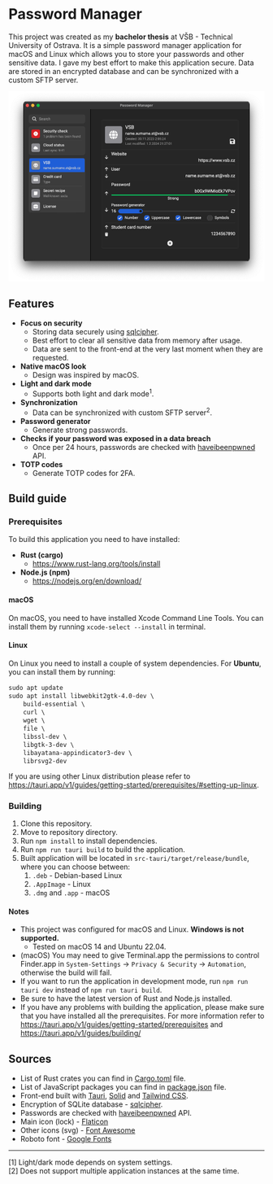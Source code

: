 # Password Manager
This project was created as my **bachelor thesis** at VŠB - Technical University of Ostrava.
It is a simple password manager application for macOS and Linux which allows you to store your passwords and other sensitive data.
I gave my best effort to make this application secure. Data are stored in an encrypted database and can be synchronized with a custom SFTP server.

<p align="center">
  <img alt="Password Manager" src="Password Manager.png">
</p>

## Features
- **Focus on security**
    - Storing data securely using [sqlcipher](https://github.com/sqlcipher/sqlcipher).
    - Best effort to clear all sensitive data from memory after usage.
    - Data are sent to the front-end at the very last moment when they are requested.
- **Native macOS look**
  - Design was inspired by macOS.
- **Light and dark mode**
    - Supports both light and dark mode<sup>1</sup>.
- **Synchronization**
    - Data can be synchronized with custom SFTP server<sup>2</sup>.
- **Password generator**
    - Generate strong passwords.
- **Checks if your password was exposed in a data breach**
    - Once per 24 hours, passwords are checked with [haveibeenpwned](https://haveibeenpwned.com/Passwords) API.
- **TOTP codes**
    - Generate TOTP codes for 2FA.

## Build guide
### Prerequisites
To build this application you need to have installed:
- **Rust (cargo)**
  - https://www.rust-lang.org/tools/install
- **Node.js (npm)**
  - https://nodejs.org/en/download/

#### macOS
On macOS, you need to have installed Xcode Command Line Tools. 
You can install them by running `xcode-select --install` in terminal.

#### Linux
On Linux you need to install a couple of system dependencies.
For **Ubuntu**, you can install them by running:
```
sudo apt update
sudo apt install libwebkit2gtk-4.0-dev \
    build-essential \
    curl \
    wget \
    file \
    libssl-dev \
    libgtk-3-dev \
    libayatana-appindicator3-dev \
    librsvg2-dev
```
If you are using other Linux distribution please refer to https://tauri.app/v1/guides/getting-started/prerequisites/#setting-up-linux.

### Building
1. Clone this repository.
2. Move to repository directory.
3. Run `npm install` to install dependencies.
4. Run `npm run tauri build` to build the application.
5. Built application will be located in ```src-tauri/target/release/bundle```, where you can choose between:
   1. ```.deb``` - Debian-based Linux
   2. ```.AppImage``` - Linux
   3. ```.dmg``` and ```.app``` - macOS

#### Notes
- This project was configured for macOS and Linux. **Windows is not supported.**
  - Tested on macOS 14 and Ubuntu 22.04.
- (macOS) You may need to give Terminal.app the permissions to control Finder.app in ```System-Settings``` -> ```Privacy & Security``` -> ```Automation```, otherwise the build will fail.
- If you want to run the application in development mode, run `npm run tauri dev` instead of `npm run tauri build`.
- Be sure to have the latest version of Rust and Node.js installed.
- If you have any problems with building the application, please make sure that you have installed all the prerequisites. For more information refer to https://tauri.app/v1/guides/getting-started/prerequisites and https://tauri.app/v1/guides/building/

## Sources
- List of Rust crates you can find in [Cargo.toml](src-tauri/Cargo.toml) file.
- List of JavaScript packages you can find in [package.json](package.json) file.
- Front-end built with [Tauri](https://tauri.app/), [Solid](https://www.solidjs.com) and [Tailwind CSS](https://tailwindcss.com).
- Encryption of SQLite database - [sqlcipher](https://github.com/sqlcipher/sqlcipher).
- Passwords are checked with [haveibeenpwned](https://haveibeenpwned.com/Passwords) API.
- Main icon (lock) - [Flaticon](https://www.flaticon.com/free-icon/lock_526812?term=password&page=1&position=28&origin=search&related_id=526812)
- Other icons (svg) - [Font Awesome](https://fontawesome.com/)
- Roboto font - [Google Fonts](https://fonts.google.com/specimen/Roboto/)

---
[1] Light/dark mode depends on system settings.<br>
[2] Does not support multiple application instances at the same time.